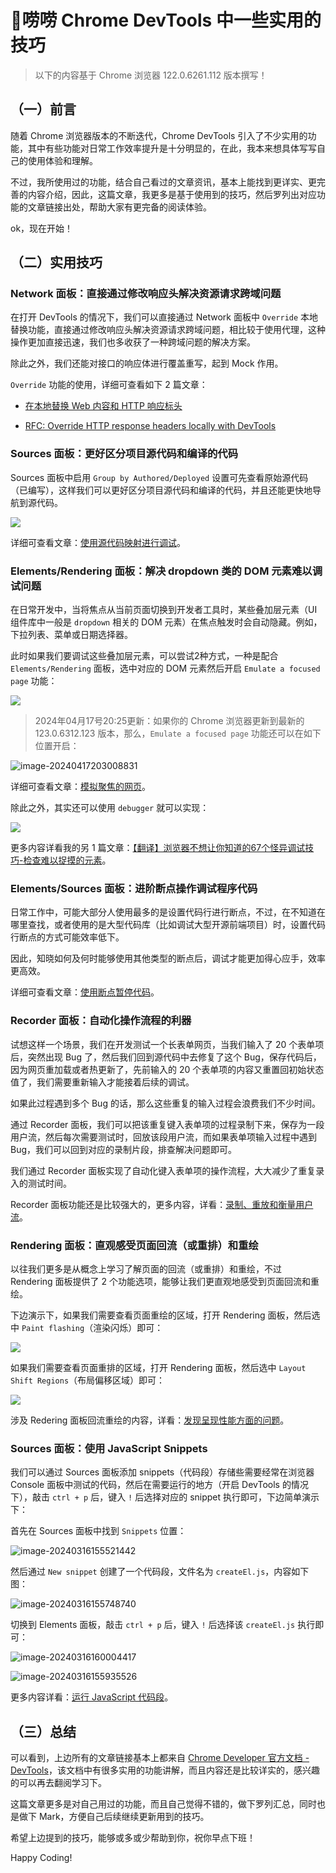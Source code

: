 # 🚀唠唠 Chrome DevTools 中一些实用的技巧

> 以下的内容基于 Chrome 浏览器 122.0.6261.112 版本撰写！

## （一）前言

随着 Chrome 浏览器版本的不断迭代，Chrome DevTools 引入了不少实用的功能，其中有些功能对日常工作效率提升是十分明显的，在此，我本来想具体写写自己的使用体验和理解。

不过，我所使用过的功能，结合自己看过的文章资讯，基本上能找到更详实、更完善的内容介绍，因此，这篇文章，我更多是基于使用到的技巧，然后罗列出对应功能的文章链接出处，帮助大家有更完备的阅读体验。

ok，现在开始！

## （二）实用技巧

### Network 面板：直接通过修改响应头解决资源请求跨域问题

在打开 DevTools 的情况下，我们可以直接通过 Network 面板中 `Override` 本地替换功能，直接通过修改响应头解决资源请求跨域问题，相比较于使用代理，这种操作更加直接迅速，我们也多收获了一种跨域问题的解决方案。

除此之外，我们还能对接口的响应体进行覆盖重写，起到 Mock 作用。

`Override` 功能的使用，详细可查看如下 2 篇文章：

- [在本地替换 Web 内容和 HTTP 响应标头](https://developer.chrome.com/docs/devtools/overrides?hl=zh-cn)

- [RFC: Override HTTP response headers locally with DevTools](https://github.com/ChromeDevTools/rfcs/discussions/4)

### Sources 面板：更好区分项目源代码和编译的代码

Sources 面板中启用 `Group by Authored/Deployed` 设置可先查看原始源代码（已编写），这样我们可以更好区分项目源代码和编译的代码，并且还能更快地导航到源代码。

![](img/chrome-devtools-useful-tips/group-files-authored-d-55bfdfe81a59b_960.png)

详细可查看文章：[使用源代码映射进行调试](https://developer.chrome.com/docs/devtools/javascript/source-maps?hl=zh-cn#debugging_with_source_maps)。

### Elements/Rendering 面板：解决 dropdown 类的 DOM 元素难以调试问题

在日常开发中，当将焦点从当前页面切换到开发者工具时，某些叠加层元素（UI 组件库中一般是 `dropdown` 相关的 DOM 元素）在焦点触发时会自动隐藏。例如，下拉列表、菜单或日期选择器。

此时如果我们要调试这些叠加层元素，可以尝试2种方式，一种是配合 `Elements/Rendering` 面板，选中对应的 DOM 元素然后开启 `Emulate a focused page` 功能：

![](img/chrome-devtools-useful-tips/截图_20240316112759.gif)

> 2024年04月17号20:25更新：如果你的 Chrome 浏览器更新到最新的 123.0.6312.123 版本，那么，`Emulate a focused page` 功能还可以在如下位置开启：

![image-20240417203008831](img/chrome-devtools-useful-tips/image-20240417203008831.png)

详细可查看文章：[模拟聚焦的网页](https://developer.chrome.com/docs/devtools/rendering/apply-effects?hl=zh-cn)。

除此之外，其实还可以使用 `debugger` 就可以实现：

![](img/chrome-devtools-useful-tips/截图_20240316113057.gif)

更多内容详看我的另 1 篇文章：[【翻译】浏览器不想让你知道的67个怪异调试技巧-检查难以捉摸的元素](https://xkyong.github.io/2023/67-weird-debugging-tricks-your-browser-does-not-want-you-to-know.html#%E6%A3%80%E6%9F%A5%E9%9A%BE%E4%BB%A5%E6%8D%89%E6%91%B8%E7%9A%84%E5%85%83%E7%B4%A0)。

### Elements/Sources 面板：进阶断点操作调试程序代码

日常工作中，可能大部分人使用最多的是设置代码行进行断点，不过，在不知道在哪里查找，或者使用的是大型代码库（比如调试大型开源前端项目）时，设置代码行断点的方式可能效率低下。

因此，知晓如何及何时能够使用其他类型的断点后，调试才能更加得心应手，效率更高效。

详细可查看文章：[使用断点暂停代码](https://developer.chrome.com/docs/devtools/javascript/breakpoints?hl=zh-cn#overview)。

### Recorder 面板：自动化操作流程的利器

试想这样一个场景，我们在开发测试一个长表单网页，当我们输入了 20 个表单项后，突然出现 Bug 了，然后我们回到源代码中去修复了这个 Bug，保存代码后，因为网页重加载或者热更新了，先前输入的 20 个表单项的内容又重置回初始状态值了，我们需要重新输入才能接着后续的调试。

如果此过程遇到多个 Bug 的话，那么这些重复的输入过程会浪费我们不少时间。

通过 Recorder 面板，我们可以把该重复键入表单项的过程录制下来，保存为一段用户流，然后每次需要测试时，回放该段用户流，而如果表单项输入过程中遇到 Bug，我们可以回到对应的录制片段，排查解决问题即可。

我们通过 Recorder 面板实现了自动化键入表单项的操作流程，大大减少了重复录入的测试时间。

Recorder 面板功能还是比较强大的，更多内容，详看：[录制、重放和衡量用户流](https://developer.chrome.com/docs/devtools/recorder?hl=zh-cn)。

### Rendering 面板：直观感受页面回流（或重排）和重绘

以往我们更多是从概念上学习了解页面的回流（或重排）和重绘，不过 Rendering 面板提供了 2 个功能选项，能够让我们更直观地感受到页面回流和重绘。

下边演示下，如果我们需要查看页面重绘的区域，打开 Rendering 面板，然后选中 `Paint flashing`（渲染闪烁）即可：

![](img/chrome-devtools-useful-tips/截图_20240316153846.gif)

如果我们需要查看页面重排的区域，打开 Rendering 面板，然后选中 `Layout Shift Regions`（布局偏移区域）即可：

![](img/chrome-devtools-useful-tips/截图_20240316154027.gif)

涉及 Redering 面板回流重绘的内容，详看：[发现呈现性能方面的问题](https://developer.chrome.com/docs/devtools/rendering/performance)。

### Sources 面板：使用 JavaScript Snippets 

我们可以通过 Sources 面板添加 snippets（代码段）存储些需要经常在浏览器 Console 面板中测试的代码，然后在需要运行的地方（开启 DevTools 的情况下），敲击 `ctrl + p` 后，键入 `!` 后选择对应的 snippet 执行即可，下边简单演示下：

首先在 Sources 面板中找到 `Snippets` 位置：

![image-20240316155521442](img/chrome-devtools-useful-tips/image-20240316155521442.png)

然后通过 `New snippet` 创建了一个代码段，文件名为 `createEl.js`，内容如下图：

![image-20240316155748740](img/chrome-devtools-useful-tips/image-20240316155748740.png)

切换到 Elements 面板，敲击 `ctrl + p` 后，键入 `!` 后选择该 `createEl.js` 执行即可：

![image-20240316160004417](img/chrome-devtools-useful-tips/image-20240316160004417.png)

![image-20240316155935526](img/chrome-devtools-useful-tips/image-20240316155935526.png)

更多内容详看：[运行 JavaScript 代码段](https://developer.chrome.com/docs/devtools/javascript/snippets?hl=zh-cn)。

## （三）总结

可以看到，上边所有的文章链接基本上都来自 [Chrome Developer 官方文档 - DevTools](https://developer.chrome.com/docs/devtools?hl=zh-cn)，该文档中有很多实用的功能讲解，而且内容还是比较详实的，感兴趣的可以再去翻阅学习下。

这篇文章更多是对自己用过的功能，而且自己觉得不错的，做下罗列汇总，同时也是做下 Mark，方便自己后续继续更新用到的技巧。

希望上边提到的技巧，能够或多或少帮助到你，祝你早点下班！

Happy Coding!

